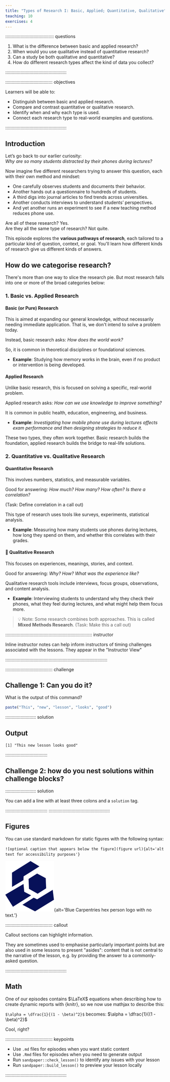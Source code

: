 ```yaml
---
title: "Types of Research I: Basic, Applied; Quantitative, Qualitative"
teaching: 10
exercises: 4
---
```


:::::::::::::::::::::::::::::::::::::: questions 

1. What is the difference between basic and applied research?
2. When would you use qualitative instead of quantitative research?
3. Can a study be both qualitative and quantitative?
4. How do different research types affect the kind of data you collect?

::::::::::::::::::::::::::::::::::::::::::::::::

::::::::::::::::::::::::::::::::::::: objectives

Learners will be able to:

- Distinguish between basic and applied research.
- Compare and contrast quantitative or qualitative research.
- Identify when and why each type is used.
- Connect each research type to real-world examples and questions.

::::::::::::::::::::::::::::::::::::::::::::::::

## Introduction

Let’s go back to our earlier curiosity:  
_Why are so many students distracted by their phones during lectures?_

Now imagine five different researchers trying to answer this question, each with their own method and mindset:

- One carefully observes students and documents their behavior.
- Another hands out a questionnaire to hundreds of students.
- A third digs into journal articles to find trends across universities.
- Another conducts interviews to understand students’ perspectives.
- And yet another runs an experiment to see if a new teaching method reduces phone use.

Are all of these research? Yes.  
Are they all the same type of research? Not quite.
 
This episode explores the **various pathways of research**, each tailored to a particular kind of question, context, or goal. 
You'll learn how different kinds of research give us different kinds of answers.

## How do we categorise research?
There's more than one way to slice the research pie. But most research falls into one or more of the broad categories below:

### 1. Basic vs. Applied Research

#### Basic (or Pure) Research
This is aimed at expanding our general knowledge, without necessarily needing immediate application. That is, we don't intend to solve a problem today.

Instead, basic research asks: _How does the world work?_

So, it is common in theoretical disciplines or foundational sciences.

- **Example**: Studying how memory works in the brain, even if no product or intervention is being developed.


#### Applied Research

Unlike basic research, this is focused on solving a specific, real-world problem.

Applied research asks: _How can we use knowledge to improve something?_

It is common in public health, education, engineering, and business.

- **Example**: _Investigating how mobile phone use during lectures affects exam performance and then designing strategies to reduce it._

These two types, they often work together. Basic research builds the foundation, applied research builds the bridge to real-life solutions.

### 2. Quantitative vs. Qualitative Research

#### Quantitative Research

This involves numbers, statistics, and measurable variables. 

Good for answering: _How much? How many? How often? Is there a correlation?_

(Task: Define correlation in a call out)

This type of research uses tools like surveys, experiments, statistical analysis.

- **Example**: Measuring how many students use phones during lectures, how long they spend on them, and whether this correlates with their grades.

#### 🧠 Qualitative Research

This focuses on experiences, meanings, stories, and context.

Good for answering: _Why? How? What was the experience like?_

Qualitative research tools include interviews, focus groups, observations, and content analysis.

- **Example**: Interviewing students to understand why they check their phones, what they feel during lectures, and what might help them focus more.

> 💡 Note: Some research combines both approaches. This is called **Mixed Methods Research**. (Task: Make this a call out)

:::::::::::::::::::::::::::::::::::::::::::::::::::::::::::::::::::: instructor

Inline instructor notes can help inform instructors of timing challenges
associated with the lessons. They appear in the "Instructor View"

::::::::::::::::::::::::::::::::::::::::::::::::::::::::::::::::::::::::::::::::

::::::::::::::::::::::::::::::::::::: challenge 

## Challenge 1: Can you do it?

What is the output of this command?

```r
paste("This", "new", "lesson", "looks", "good")
```

:::::::::::::::::::::::: solution 

## Output
 
```output
[1] "This new lesson looks good"
```

:::::::::::::::::::::::::::::::::


## Challenge 2: how do you nest solutions within challenge blocks?

:::::::::::::::::::::::: solution 

You can add a line with at least three colons and a `solution` tag.

:::::::::::::::::::::::::::::::::
::::::::::::::::::::::::::::::::::::::::::::::::

## Figures

You can use standard markdown for static figures with the following syntax:

`![optional caption that appears below the figure](figure url){alt='alt text for
accessibility purposes'}`

![You belong in The Carpentries!](https://raw.githubusercontent.com/carpentries/logo/master/Badge_Carpentries.svg){alt='Blue Carpentries hex person logo with no text.'}

::::::::::::::::::::::::::::::::::::: callout

Callout sections can highlight information.

They are sometimes used to emphasise particularly important points
but are also used in some lessons to present "asides": 
content that is not central to the narrative of the lesson,
e.g. by providing the answer to a commonly-asked question.

::::::::::::::::::::::::::::::::::::::::::::::::


## Math

One of our episodes contains $\LaTeX$ equations when describing how to create
dynamic reports with {knitr}, so we now use mathjax to describe this:

`$\alpha = \dfrac{1}{(1 - \beta)^2}$` becomes: $\alpha = \dfrac{1}{(1 - \beta)^2}$

Cool, right?

::::::::::::::::::::::::::::::::::::: keypoints 

- Use `.md` files for episodes when you want static content
- Use `.Rmd` files for episodes when you need to generate output
- Run `sandpaper::check_lesson()` to identify any issues with your lesson
- Run `sandpaper::build_lesson()` to preview your lesson locally

::::::::::::::::::::::::::::::::::::::::::::::::

[r-markdown]: https://rmarkdown.rstudio.com/

